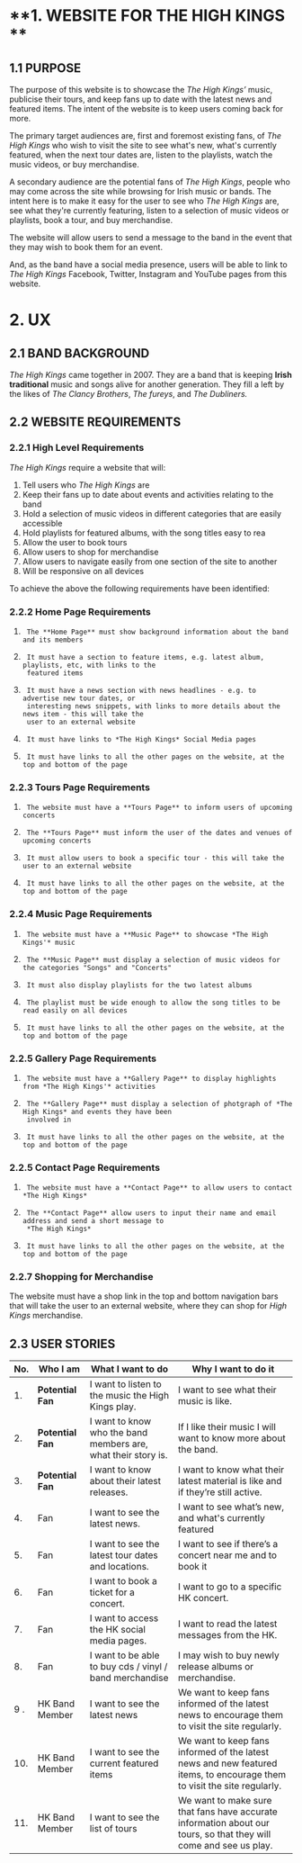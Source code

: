 # **1. WEBSITE FOR THE HIGH KINGS **

## **1.1 PURPOSE**

The purpose of this website is to showcase the *The High Kings’* music, publicise their tours, and keep fans up to date with the latest news and 
featured items. The intent of the website is to keep users coming back for more.

The primary target audiences are, first and foremost existing fans, of *The High Kings* who wish to visit the site to see what's new, 
what's currently featured, when the next tour dates are, listen to the playlists, watch the music videos, or buy merchandise. 

A secondary audience are the potential fans of *The High Kings*, people who may come across the site while browsing for Irish music or bands.
The intent here is to make it easy for the user to see who *The High Kings* are, see what they're currently featuring, listen to a selection
of music videos or playlists, book a tour, and buy merchandise.

The website will allow users to send a message to the band in the event that they may wish to book them for an event.

And, as the band have a social media presence, users will be able to link to *The High Kings* Facebook, Twitter, Instagram and YouTube pages 
from this website.



# **2. UX**

## **2.1 BAND BACKGROUND**

*The High Kings* came together in 2007. They are a band that is keeping **Irish traditional** music and songs alive for another generation. 
They fill a left by the likes of *The Clancy Brothers*, *The fureys*, and *The Dubliners.*

## **2.2 WEBSITE REQUIREMENTS**

### **2.2.1 High Level Requirements**
*The High Kings* require a website that will:

1. Tell users who *The High Kings* are
2. Keep their fans up to date about events and activities relating to the band 
3. Hold a selection of music videos in different categories that are easily accessible
4. Hold playlists for featured albums, with the song titles easy to rea
5. Allow the user to book tours
6. Allow users to shop for merchandise
7. Allow users to navigate easily from one section of the site to another
8. Will be responsive on all devices


To achieve the above the following requirements have been identified:

### **2.2.2 Home Page Requirements**

1.		The **Home Page** must show background information about the band and its members
2.		It must have a section to feature items, e.g. latest album, playlists, etc, with links to the 
		featured items
3.		It must have a news section with news headlines - e.g. to advertise new tour dates, or 
		interesting news snippets, with links to more details about the news item - this will take the 
        user to an external website
4.		It must have links to *The High Kings* Social Media pages
5.		It must have links to all the other pages on the website, at the top and bottom of the page


### **2.2.3 Tours Page Requirements**

1.		The website must have a **Tours Page** to inform users of upcoming concerts
2.		The **Tours Page** must inform the user of the dates and venues of upcoming concerts
3.		It must allow users to book a specific tour - this will take the user to an external website
4.		It must have links to all the other pages on the website, at the top and bottom of the page


### **2.2.4 Music Page Requirements**

1.		The website must have a **Music Page** to showcase *The High Kings'* music
2.		The **Music Page** must display a selection of music videos for the categories "Songs" and "Concerts"
3.		It must also display playlists for the two latest albums
4.		The playlist must be wide enough to allow the song titles to be read easily on all devices
5.		It must have links to all the other pages on the website, at the top and bottom of the page
		

### **2.2.5 Gallery Page Requirements**

1.		The website must have a **Gallery Page** to display highlights from *The High Kings'* activities
2.		The **Gallery Page** must display a selection of photgraph of *The High Kings* and events they have been
		involved in
3.		It must have links to all the other pages on the website, at the top and bottom of the page


### **2.2.5 Contact Page Requirements**

1.		The website must have a **Contact Page** to allow users to contact *The High Kings*
2.		The **Contact Page** allow users to input their name and email address and send a short message to 
		*The High Kings*
3.		It must have links to all the other pages on the website, at the top and bottom of the page


### **2.2.7 Shopping for Merchandise**

The website must have a shop link in the top and bottom navigation bars that will take the user to an external website, where they can shop
for *High Kings* merchandise.



## **2.3 USER STORIES** ##

|No. |Who I am                 |What I want to do                                             | Why I want to do it
|----|-------------------------|--------------------------------------------------------------|------------------------------------------------------------------------------------------------------------------------|
|1.  |**Potential Fan**        | I want to listen to the music the High Kings play.           |I want to see what their music is like.                                                                                 |
|2.  |**Potential Fan**        | I want to know who the band members are, what their story is.|If I like their music I will want to know more about the band.                                                          |
|3.  |**Potential Fan**        | I want to know about their latest releases.                  |I want to know what their latest material is like and if they’re still active.                                          |
|4.  |Fan				       |I want to see the latest news.								  |I want to see what’s new, and what's currently featured                                                                 |
|5.  |Fan			           |	I want to see the latest tour dates and locations.		  |I want to see if there’s a concert near me and to book it                                                               |
|6.  |Fan				       |I want to book a ticket for a concert.						  |I want to go to a specific HK concert.                                                                                  |
|7.  |Fan			           |I want to access the HK social media pages.					  |I want to read the latest messages from the HK.                                                                         |
|8.  |Fan				       |I want to be able to buy cds / vinyl / band merchandise		  |I may wish to buy newly release albums or merchandise.	                                                               |	
|9 . |HK Band Member	       |I want to see the latest news 								  |We want to keep fans informed of the latest news to encourage them to visit the site regularly.                         |
|10. |HK Band Member	       |I want to see the current featured items 					  |We want to keep fans informed of the latest news and new featured items, to encourage them to visit the site regularly. |
|11. |HK Band Member	       |I want to see  the list of tours 							  |We want to make sure that fans have accurate information about our tours, so that they will come and see us play.       |






